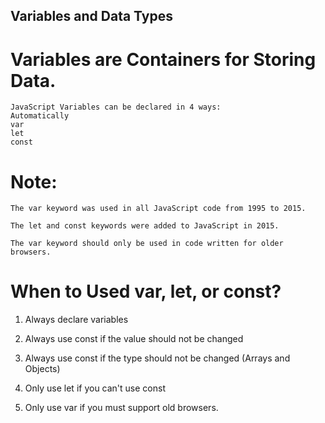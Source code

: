 ##  Variables and Data Types

# Variables are Containers for Storing Data.
    
    JavaScript Variables can be declared in 4 ways:
    Automatically
    var
    let
    const

# Note:


    The var keyword was used in all JavaScript code from 1995 to 2015.

    The let and const keywords were added to JavaScript in 2015.

    The var keyword should only be used in code written for older browsers.


# When to Used var, let, or const?

1. Always declare variables

2. Always use const if the value should not be changed

3. Always use const if the type should not be changed (Arrays and Objects)

4. Only use let if you can't use const

5. Only use var if you must support old browsers.